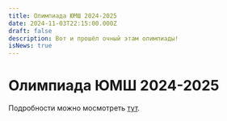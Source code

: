 ```yaml
---
title: Олимпиада ЮМШ 2024-2025
date: 2024-11-03T22:15:00.000Z
draft: false
description: Вот и прошёл очный этам олимпиады!
isNews: true
---
```


# Олимпиада ЮМШ 2024-2025

Подробности можно мосмотреть [тут](/content/olymp.md).